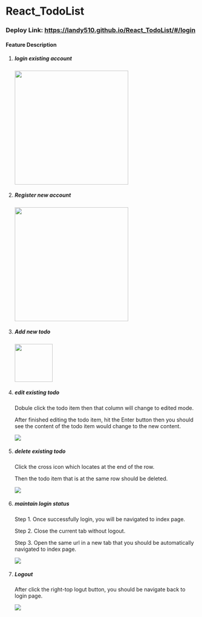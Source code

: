 # React_TodoList
### Deploy Link: https://landy510.github.io/React_TodoList/#/login
#### Feature Description
<ol>
  <li>
    <h5>login existing account</h5>
    <img src="https://upload.cc/i1/2023/03/13/F7Tlin.png" width=300/>
  </li>
  <li>
    <h5>Register new account</h5>
    <img src="https://upload.cc/i1/2023/03/13/lNayfs.png" width=300/>
  </li>
  <li>
    <h5>Add new todo</h5>
    <img src="https://upload.cc/i1/2023/03/13/eW6gbO.gif" width=100/>
  </li>
  <li>
    <h5>edit existing todo</h5>
    <p>Dobule click the todo item then that column will change to edited mode.</p>
    <p>After finished editing the todo item, hit the Enter button then you should see the content of the todo item would change to the new content.</p>
    <img src="https://upload.cc/i1/2023/03/13/wdUlFx.gif"/>
  </li>
  <li>
    <h5>delete existing todo</h5>
    <p>Click the cross icon which locates at the end of the row.</p>
    <p>Then the todo item that is at the same row should be deleted.</p>
    <img src="https://upload.cc/i1/2023/03/13/RTDogk.gif"/>
  </li>
  <li>
    <h5>maintain login status</h5>
    <p> Step 1. Once successfully login, you will be navigated to index page.</p>
    <p> Step 2. Close the current tab without logout.</p>
    <p> Step 3. Open the same url in a new tab that you should be automatically navigated to index page.</p>
    <img src="https://upload.cc/i1/2023/03/13/Ba0Y2X.gif"/>
  </li>
  <li>
    <h5>Logout</h5>
    <p>After click the right-top logut button, you should be navigate back to login page.</p>
    <img src="https://upload.cc/i1/2023/03/13/wEvDTA.gif"/>
  </li>
</ol>
